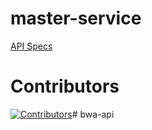 # master-service

[API Specs](https://bbdocs.monstercode.net)

# Contributors

[![Contributors](https://lab.tog.co.id/bb/master-service/-/jobs/artifacts/master/raw/contributors.svg?job=report)](https://lab.tog.co.id/bb/master-service/-/graphs/master)# bwa-api
